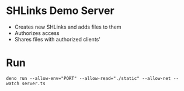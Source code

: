 # SHLinks Demo Server

* Creates new SHLinks and adds files to them
* Authorizes access
* Shares files with authorized clients'


# Run

    deno run --allow-env="PORT" --allow-read="./static" --allow-net --watch server.ts
